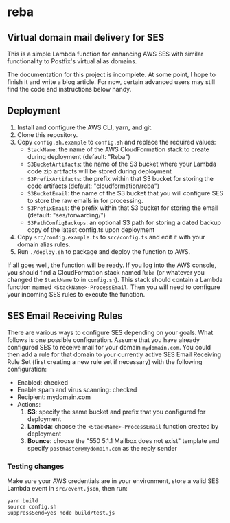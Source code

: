 # reba
## Virtual domain mail delivery for SES

This is a simple Lambda function for enhancing AWS SES with similar functionality to Postfix's virtual alias domains.

The documentation for this project is incomplete. At some point, I hope to finish it and write a blog article. For
now, certain advanced users may still find the code and instructions below handy.

## Deployment

1. Install and configure the AWS CLI, yarn, and git.
2. Clone this repository.
3. Copy `config.sh.example` to `config.sh` and replace the required values:
	* `StackName`: the name of the AWS CloudFormation stack to create during deployment (default: "Reba")
	* `S3BucketArtifacts`: the name of the S3 bucket where your Lambda code zip artifacts will be stored during deployment
	* `S3PrefixArtifacts`: the prefix within that S3 bucket for storing the code artifacts (default: "cloudformation/reba")
	* `S3BucketEmail`: the name of the S3 bucket that you will configure SES to store the raw emails in for processing.
	* `S3PrefixEmail`: the prefix within that S3 bucket for storing the email (default: "ses/forwarding/")
	* `S3PathConfigBackups`: an optional S3 path for storing a dated backup copy of the latest config.ts upon deployment
4. Copy `src/config.example.ts` to `src/config.ts` and edit it with your domain alias rules.
5. Run `./deploy.sh` to package and deploy the function to AWS.

If all goes well, the function will be ready. If you log into the AWS console, you should find a CloudFormation stack
named `Reba` (or whatever you changed the `StackName` to in `config.sh`). This stack should contain a Lambda function
named `<StackName>-ProcessEmail`. Then you will need to configure your incoming SES rules to execute the function.

## SES Email Receiving Rules

There are various ways to configure SES depending on your goals. What follows is one possible configuration. Assume
that you have already configured SES to receive mail for your domain `mydomain.com`. You could then add a rule for
that domain to your currently active SES Email Receiving Rule Set (first creating a new rule set if necessary) with
the following configuration:

* Enabled: checked
* Enable spam and virus scanning: checked
* Recipient: mydomain.com
* Actions:
	1. **S3**: specify the same bucket and prefix that you configured for deployment
	2. **Lambda**: choose the `<StackName>-ProcessEmail` function created by deployment
	3. **Bounce**: choose the "550 5.1.1 Mailbox does not exist" template and specify `postmaster@mydomain.com` as the reply sender

### Testing changes

Make sure your AWS credentials are in your environment, store a valid SES Lambda event in `src/event.json`, then run:

```
yarn build
source config.sh
SuppressSend=yes node build/test.js
```
